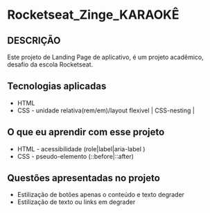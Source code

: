 # Rocketseat_Zinge_KARAOKÊ

## DESCRIÇÃO
Este projeto de Landing Page de aplicativo, é um projeto acadêmico, desafio da escola Rocketseat.

## Tecnologias aplicadas
* HTML
* CSS - unidade relativa(rem/em)/layout flexivel | CSS-nesting |

## O que eu aprendir com esse projeto
* HTML - acessibilidade (role|label|aria-label )
* CSS -  pseudo-elemento (::before|::after)

## Questões apresentadas no projeto
* Estilização de botões apenas o conteúdo e texto degrader
* Estilização de texto ou links em degrader

